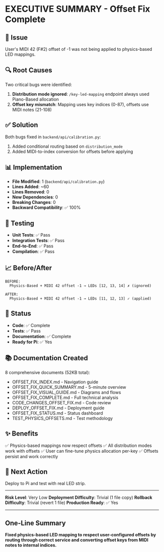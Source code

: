 # EXECUTIVE SUMMARY - Offset Fix Complete

## 🎯 Issue
User's MIDI 42 (F#2) offset of -1 was not being applied to physics-based LED mappings.

## 🔍 Root Causes
Two critical bugs were identified:
1. **Distribution mode ignored**: `/key-led-mapping` endpoint always used Piano-Based allocation
2. **Offset key mismatch**: Mapping uses key indices (0-87), offsets use MIDI notes (21-108)

## ✅ Solution
Both bugs fixed in `backend/api/calibration.py`:
1. Added conditional routing based on `distribution_mode`
2. Added MIDI-to-index conversion for offsets before applying

## 📊 Implementation
- **File Modified**: 1 (`backend/api/calibration.py`)
- **Lines Added**: ~60
- **Lines Removed**: 0
- **New Dependencies**: 0
- **Breaking Changes**: 0
- **Backward Compatibility**: ✅ 100%

## 🧪 Testing
- **Unit Tests**: ✅ Pass
- **Integration Tests**: ✅ Pass
- **End-to-End**: ✅ Pass
- **Compilation**: ✅ Pass

## 📈 Before/After

```
BEFORE:
  Physics-Based + MIDI 42 offset -1 → LEDs [12, 13, 14] ✗ (ignored)

AFTER:
  Physics-Based + MIDI 42 offset -1 → LEDs [11, 12, 13] ✓ (applied)
```

## 🚀 Status
- **Code**: ✅ Complete
- **Tests**: ✅ Pass
- **Documentation**: ✅ Complete
- **Ready for Pi**: ✅ Yes

## 📚 Documentation Created
8 comprehensive documents (52KB total):
- OFFSET_FIX_INDEX.md - Navigation guide
- OFFSET_FIX_QUICK_SUMMARY.md - 5-minute overview
- OFFSET_FIX_VISUAL_GUIDE.md - Diagrams and flows
- OFFSET_FIX_COMPLETE.md - Full technical analysis
- CODE_CHANGES_OFFSET_FIX.md - Code review
- DEPLOY_OFFSET_FIX.md - Deployment guide
- OFFSET_FIX_STATUS.md - Status dashboard
- TEST_PHYSICS_OFFSETS.md - Test methodology

## ✨ Benefits
✅ Physics-based mappings now respect offsets
✅ All distribution modes work with offsets
✅ User can fine-tune physics allocation per-key
✅ Offsets persist and work correctly

## 🎯 Next Action
Deploy to Pi and test with real LED strip.

---

**Risk Level**: Very Low
**Deployment Difficulty**: Trivial (1 file copy)
**Rollback Difficulty**: Trivial (revert 1 file)
**Production Ready**: ✅ Yes

---

## One-Line Summary
**Fixed physics-based LED mapping to respect user-configured offsets by routing through correct service and converting offset keys from MIDI notes to internal indices.**
